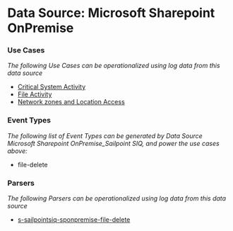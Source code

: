 Data Source: Microsoft Sharepoint OnPremise
===========================================

### Use Cases

_The following Use Cases can be operationalized using log data from this data source_

* [Critical System Activity](usecase_critical_system_activity.md)
* [File Activity](usecase_file_activity.md)
* [Network zones and Location Access](usecase_network_zones_and_location_access.md)


### Event Types

_The following list of Event Types can be generated by Data Source Microsoft Sharepoint OnPremise_Sailpoint SIQ, and power the use cases above:_

- file-delete


### Parsers

_The following Parsers can be operationalized using log data from this data source_

* [s-sailpointsiq-sponpremise-file-delete](parserContent_s-sailpointsiq-sponpremise-file-delete.md)
